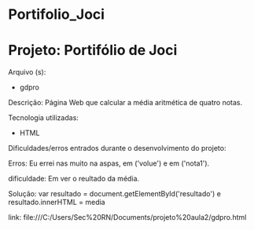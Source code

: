 # Portifolio_Joci


<h1> Projeto: Portifólio de Joci </h1>

Arquivo (s):
<ul>
  <li>gdpro</li>
</ul>

  Descrição: Página Web que calcular a média aritmética de quatro notas.
  
  Tecnologia utilizadas:
  
 <ul>
    <li>HTML</li>
 </ul>  
 
 Dificuldades/erros entrados durante o desenvolvimento do projeto:
 
Erros: Eu errei nas muito na aspas, em ('volue') e em ('nota1').

dificuldade: Em ver o reultado da média.

Solução:  var resultado = document.getElementById('resultado') e  resultado.innerHTML = media

link: file:///C:/Users/Sec%20RN/Documents/projeto%20aula2/gdpro.html
